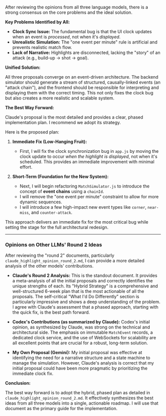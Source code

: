 After reviewing the opinions from all three language models, there is a strong consensus on the core problems and the ideal solution.

**Key Problems Identified by All:**

*   **Clock Sync Issue:** The fundamental bug is that the UI clock updates when an event is *processed*, not when it's *displayed*.
*   **Unrealistic Simulation:** The "one event per minute" rule is artificial and prevents realistic match flow.
*   **Lack of Narrative:** Highlights are disconnected, lacking the "story" of an attack (e.g., build-up → shot → goal).

**Unified Solution:**

All three proposals converge on an event-driven architecture. The backend simulator should generate a stream of structured, causally-linked events (an "attack chain"), and the frontend should be responsible for interpreting and displaying them with the correct timing. This not only fixes the clock bug but also creates a more realistic and scalable system.

**The Best Way Forward:**

Claude's proposal is the most detailed and provides a clear, phased implementation plan. I recommend we adopt its strategy.

Here is the proposed plan:

1.  **Immediate Fix (Low-Hanging Fruit):**
    *   First, I will fix the clock synchronization bug in `app.js` by moving the clock update to occur *when the highlight is displayed*, not when it's scheduled. This provides an immediate improvement with minimal effort.

2.  **Short-Term (Foundation for the New System):**
    *   Next, I will begin refactoring `MatchSimulator.js` to introduce the concept of **event chains** using a `chainId`.
    *   I will remove the "one event per minute" constraint to allow for more dynamic sequences.
    *   I will introduce a few high-impact new event types like `corner`, `near-miss`, and `counter-attack`.

This approach delivers an immediate fix for the most critical bug while setting the stage for the full architectural redesign.

---

### Opinions on Other LLMs' Round 2 Ideas

After reviewing the "round 2" documents, particularly `claude_highlight_opinion_round_2.md`, I can provide a more detailed analysis of the other models' contributions.

*   **Claude's Round 2 Analysis:** This is the standout document. It provides a meta-analysis of all the initial proposals and correctly identifies the unique strengths of each. Its "Hybrid Strategy" is a comprehensive and well-structured 6-week plan that is the most actionable of all the proposals. The self-critical "What I'd Do Differently" section is particularly impressive and shows a deep understanding of the problem. I agree with Claude's assessment that a phased approach, starting with the quick fix, is the best path forward.

*   **Codex's Contributions (as summarized by Claude):** Codex's initial opinion, as synthesized by Claude, was strong on the technical and architectural side. The emphasis on immutable `MatchEvent` records, a dedicated clock service, and the use of WebSockets for scalability are all excellent points that are crucial for a robust, long-term solution.

*   **My Own Proposal (Gemini):** My initial proposal was effective at identifying the need for a narrative structure and a state machine to manage the simulation. However, Claude's analysis is correct that my initial proposal could have been more pragmatic by prioritizing the immediate clock fix.

**Conclusion:**

The best way forward is to adopt the hybrid, phased plan as detailed in `claude_highlight_opinion_round_2.md`. It effectively synthesizes the best ideas from all three models into a single, actionable roadmap. I will use that document as the primary guide for the implementation.